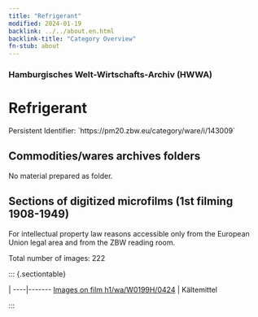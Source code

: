 ```yaml
---
title: "Refrigerant"
modified: 2024-01-19
backlink: ../../about.en.html
backlink-title: "Category Overview"
fn-stub: about
---
```


### Hamburgisches Welt-Wirtschafts-Archiv (HWWA)

# Refrigerant

<div class="hint">Persistent Identifier: `https://pm20.zbw.eu/category/ware/i/143009`</div>







## Commodities/wares archives folders





No material prepared as folder.



<a id="filmsections" />

## Sections of digitized microfilms (1st filming 1908-1949)

<p>For intellectual property law reasons accessible only from the European Union legal area and from the ZBW reading room.</p>



<p>Total number of images: 222</p>




::: {.sectiontable}

 | 
----|-------
<a class="btn" href="https://pm20.zbw.eu/film/h1/wa/W0199H/0424" rel="nofollow">Images on film h1/wa/W0199H/0424</a> | Kältemittel


:::
















